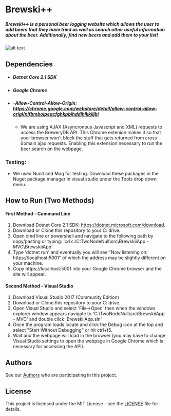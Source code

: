 # Brewski++
##### Brewski++ is a personal beer logging website which allows the user to add beers that they have tried as well as search other useful information about the beer.  Additionally, find new beers and add them to your list!

![alt text](https://i.imgur.com/Z4AZHDg.png "Brewskii++ Homepage")

## Dependencies
* ##### Dotnet Core 2.1 SDK
* ##### Google Chrome
* ##### -Allow-Control-Allow-Origin: https://chrome.google.com/webstore/detail/allow-control-allow-origi/nlfbmbojpeacfghkpbjhddihlkkiljbi
  * We are using AJAX (Asyncronous Javascript and XML) requests to access the BreweryDB API.  This Chrome extenion makes it so that your browser won't block the stuff that gets returned from cross domain ajax requests.  Enabling this extension necessary to run the beer search on the webpage.
  
### Testing:

* We used Nunit and Moq for testing.  Download these packages in the Nuget package manager in visual studio under the Tools drop down menu.

## How to Run (Two Methods)
#### First Method - Command Line
1. Download Dotnet Core 2.1 SDK: https://dotnet.microsoft.com/download.
2. Download or Clone this repository to your C: drive.
3. Open cmd line or powershell and navigate to the following path by copy/pasting or typing:
      'cd c:\C:TwoNodeNull\src\BrewskiiApp - MVC\BrewskiiApp'
4. Type 'dotnet run' and eventually you will see "Now listening on: https://localhost:5001" of  which the address may be slightly different on your machine.
5. Copy https://localhost:5001 into your Google Chrome browser and the site will appear.

#### Second Method - Visual Studio
1. Download Visual Studio 2017 (Community Edition)
2. Download or Clone this repository to your C: drive.
3. Open Visual Studio and select 'File->Open' then when the windows explorer window appears navigate to  'C:\TwoNodeNull\src\BrewskiiApp - MVC' and double click 'BrewskiiApp.sln'
4. Once the program loads locate and click the Debug icon at the top and select "Start Without Debugging" or hit ctrl+f5.
5. Wait and the webpage will load in the browser (you may have to change Visual Studio settings to open the webpage in Google Chrome which is necessary for accessing the API).

## Authors

See our [Authors](https://github.com/IUS-CS/TwoNodeNull/blob/master/AUTHORS) who are participating in this project.

## License

This project is licensed under the MIT License - see the [LICENSE](https://github.com/IUS-CS/TwoNodeNull/blob/master/LICENSE) file for details.
